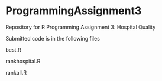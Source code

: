 # ProgrammingAssignment3
Repository for R Programming Assignment 3: Hospital Quality

Submitted code is in the following files

best.R

rankhospital.R

rankall.R
